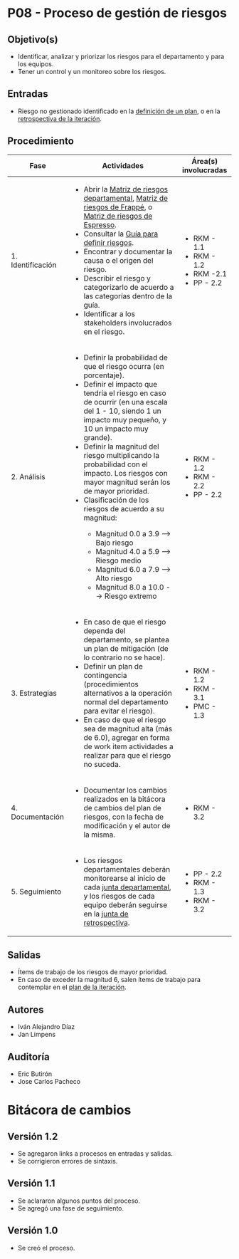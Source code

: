 
# P08 - Proceso de gestión de riesgos

## Objetivo(s)

- Identificar, analizar y priorizar los riesgos para el departamento y para los equipos.
- Tener un control y un monitoreo sobre los riesgos.

## Entradas

- Riesgo no gestionado identificado en la [definición de un plan](./P11-proceso-de-definicion-del-plan-inicial), o en la [retrospectiva de la iteración](./P20-proceso-retrospective).

## Procedimiento


| Fase |   Actividades   | Área(s) involucradas |
|------|:---------------:|--------------------|
| 1. Identificación | <ul align="left"><li>Abrir la [Matriz de riesgos departamental](https://docs.google.com/spreadsheets/d/1L_IWQMrYGR4vnJVB-YF48OHtPyNLnXWxmzz2g-aHHGM/edit#gid=0), [Matriz de riesgos de Frappé](https://docs.google.com/spreadsheets/d/11f-Dfe_lYfQPmQ0-v8wUIxH0FNwlYDN0DKBrRPcf1ks/edit#gid=0), o [Matriz de riesgos de Espresso](https://docs.google.com/spreadsheets/d/1JnAqpLpd-TLpKlqAa5cpC9Z8KsISirue2D7bM9T4GQQ/edit#gid=0).</li><li> Consultar la [Guía para definir riesgos](../guias/G06-guia-definicion-riesgos.md). </li><li>Encontrar y documentar la causa o el origen del riesgo.</li><li>Describir el riesgo y categorizarlo de acuerdo a las categorías dentro de la guía.</li><li>Identificar a los stakeholders involucrados en el riesgo.</li></ul> |<ul><li>RKM - 1.1</li><li>RKM - 1.2</li><li>RKM -2.1</li> <li>PP - 2.2</li></ul> |
| 2. Análisis | <ul align="left"><li>Definir  la probabilidad de que el riesgo ocurra (en porcentaje).</li><li> Definir el impacto que tendría el riesgo en caso de ocurrir (en una escala del 1 - 10, siendo 1 un impacto muy pequeño, y 10 un impacto muy grande). </li><li> Definir la magnitud del riesgo multiplicando la probabilidad con el impacto. Los riesgos con mayor magnitud serán los de mayor prioridad. </li><li> Clasificación de los riesgos de acuerdo a su magnitud:  </li><ul><li>Magnitud 0.0 a 3.9 --> Bajo riesgo</li><li>Magnitud 4.0 a 5.9 --> Riesgo medio</li><li>Magnitud 6.0 a 7.9 --> Alto riesgo</li><li>Magnitud 8.0 a 10.0 --> Riesgo extremo</li></ul></ul> | <ul><li>RKM - 1.2</li><li>RKM - 2.2</li><li>PP - 2.2</li></ul> |
| 3. Estrategias | <ul align="left"><li> En caso de que el riesgo dependa del departamento, se plantea un plan de mitigación (de lo contrario no se hace).</li><li> Definir un plan de contingencia (procedimientos alternativos a la operación normal del departamento para evitar el riesgo).</li><li> En caso de que el riesgo sea de magnitud alta (más de 6.0), agregar en forma de work item actividades a realizar para que el riesgo no suceda. </li></ul> | <ul><li>RKM - 1.2</li><li>RKM - 3.1</li><li>PMC - 1.3</li></ul> |
|4. Documentación| <ul align="left"><li> Documentar los cambios realizados en la bitácora de cambios del plan de riesgos, con la fecha de modificación y el autor de la misma.</li></ul>| <ul><li>RKM - 3.2</li></ul> |
|5. Seguimiento| <ul align="left"><li> Los riesgos departamentales deberán monitorearse al inicio de cada [junta departamental](./P01-proceso-juntas-departamentales), y los riesgos de cada equipo deberán seguirse en la [junta de retrospectiva](./P16-proceso-retrospective).</li></ul>| <ul><li>PP - 2.2</li><li>RKM - 1.3</li><li>RKM - 3.2</li></ul> |

## Salidas

- Ítems de trabajo de los riesgos de mayor prioridad.
- En caso de exceder la magnitud 6, salen ítems de trabajo para contemplar en el [plan de la iteración](../P12-proceso-planeacion-de-iteracion).

## Autores


- Iván Alejandro Díaz 
- Jan Limpens

## Auditoría

- Eric Butirón
- Jose Carlos Pacheco

# Bitácora de cambios

## Versión 1.2
  - Se agregaron links a procesos en entradas y salidas.
  - Se corrigieron errores de sintaxis.

## Versión 1.1 
  - Se aclararon algunos puntos del proceso.
  - Se agregó una fase de seguimiento.

## Versión 1.0
  - Se creó el proceso.


